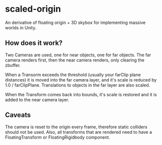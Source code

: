 # scaled-origin
An derivative of floating origin + 3D skybox for implementing massive worlds in Unity.

How does it work?
-----------------
Two Cameras are used, one for near objects, one for far objects.
The far camera renders first, then the near camera renders, only clearing the zbuffer.

When a Transorm exceeds the threshold (usually your farClip plane distances) it is
moved into the far camera layer, and it's scale is reduced by 1.0 / farClipPlane.
Translations to objects in the far layer are also scaled.

When the Transform comes back into bounds, it's scale is restored and it is added to
the near camera layer.


Caveats
-------
The camera is reset to the origin every frame, therefore static colliders should not be
used. Also, all transforms that are rendered need to have a FloatingTransform or 
FloatingRigidbody component.